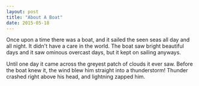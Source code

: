 ```yaml
---
layout: post
title: "About A Boat"
date: 2015-05-18
---
```


Once upon a time there was a boat, and it sailed the seen seas all day and all night. It didn't have a care in the world. The boat saw bright beautiful days and it saw ominous overcast days, but it kept on sailing anyways. 

Until one day it came across the greyest patch of clouds it ever saw. Before the boat knew it, the wind blew him straight into a thunderstorm! Thunder crashed right above his head, and lightning zapped him. 

